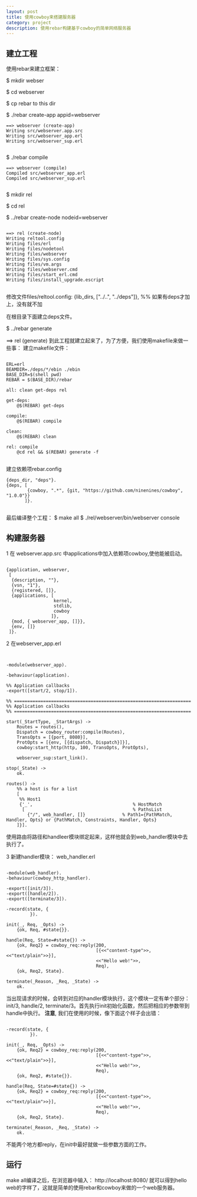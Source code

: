 ```yaml
---
layout: post
title: 使用cowboy来搭建服务器 
category: project 
description: 使用rebar构建基于cowboy的简单网络服务器
---
```


## 建立工程

使用rebar来建立框架：

$ mkdir webser

$ cd webserver

$ cp rebar to this dir

$ ./rebar create-app appid=webserver
``````````````````
==> webserver (create-app)
Writing src/webserver.app.src
Writing src/webserver_app.erl
Writing src/webserver_sup.erl


``````````````````
$ ./rebar compile
``````````````````````
==> webserver (compile)
Compiled src/webserver_app.erl
Compiled src/webserver_sup.erl


``````````````````````
$ mkdir rel

$ cd rel

$ ../rebar create-node nodeid=webserver 
```````````````````

==> rel (create-node)
Writing reltool.config
Writing files/erl
Writing files/nodetool
Writing files/webserver
Writing files/sys.config
Writing files/vm.args
Writing files/webserver.cmd
Writing files/start_erl.cmd
Writing files/install_upgrade.escript


```````````````````

修改文件files/reltool.config:
       {lib_dirs, ["../..", "../deps"]}, %% 如果有deps才加上，没有就不加

在根目录下面建立deps文件。

$ ../rebar generate

==> rel (generate)
到此工程就建立起来了，为了方便，我们使用makefile来做一些事：
建立makefile文件：

```````````

ERL=erl
BEAMDIR=./deps/*/ebin ./ebin
BASE_DIR=$(shell pwd)
REBAR = $(BASE_DIR)/rebar

all: clean get-deps rel

get-deps:
	@$(REBAR) get-deps

compile:
	@$(REBAR) compile

clean:
	@$(REBAR) clean

rel: compile
	@cd rel && $(REBAR) generate -f


```````````
建立依赖项rebar.config
`````````````````````
{deps_dir, "deps"}.
{deps, [
        {cowboy, ".*", {git, "https://github.com/ninenines/cowboy", "1.0.0"}}
       ]}.


`````````````````````
最后编译整个工程：
$ make all
$ ./rel/webserver/bin/webserver console



## 构建服务器

1  在 webserver.app.src 中applications中加入依赖项cowboy,使他能被启动。
``````````````````

{application, webserver,
 [
  {description, ""},
  {vsn, "1"},
  {registered, []},
  {applications, [
                  kernel,
                  stdlib,
                  cowboy
                 ]},
  {mod, { webserver_app, []}},
  {env, []}
 ]}.

``````````````````
2 在webserver_app.erl
``````````````


-module(webserver_app).

-behaviour(application).

%% Application callbacks
-export([start/2, stop/1]).

%% ===================================================================
%% Application callbacks
%% ===================================================================

start(_StartType, _StartArgs) ->
    Routes = routes(),
    Dispatch = cowboy_router:compile(Routes),
    TransOpts = [{port, 8080}],
    ProtOpts = [{env, [{dispatch, Dispatch}]}],
    cowboy:start_http(http, 100, TransOpts, ProtOpts),

    webserver_sup:start_link().

stop(_State) ->
    ok.

routes() ->
    %% a host is for a list
    [
     %% Host1
     {'_',                                      % HostMatch
      [                                         % PathsList
        {"/", web_handler, []}              % Path1={PathMatch, Handler, Opts} or {PathMatch, Constraints, Handler, Opts} 
    ]}].

``````````````
使用路由将路径和handleer模块绑定起来，这样他就会到web_handler模块中去执行了。

3 新建handler模块： web_handler.erl 
```````````````

-module(web_handler).
-behaviour(cowboy_http_handler).

-export([init/3]).
-export([handle/2]).
-export([terminate/3]).

-record(state, {
         }).

init(_, Req, _Opts) ->
    {ok, Req, #state{}}.

handle(Req, State=#state{}) ->
    {ok, Req2} = cowboy_req:reply(200,
                                  [{<<"content-type">>, <<"text/plain">>}],
                                  <<"Hello web!">>,
                                  Req),
    {ok, Req2, State}.

terminate(_Reason, _Req, _State) ->
    ok.

```````````````
当出现请求的时候，会转到对应的handler模块执行，这个模块一定有单个部分：init/3, handle/2, terminate/3。首先执行init初始化函数，然后把相应的参数带到handle中执行。
**注意**, 我们在使用的时候，像下面这个样子会出错：
````````````

-record(state, {
         }).

init(_, Req, _Opts) ->
    {ok, Req2} = cowboy_req:reply(200,
                                  [{<<"content-type">>, <<"text/plain">>}],
                                  <<"Hello web!">>,
                                  Req),
    {ok, Req2, #state{}}.

handle(Req, State=#state{}) ->
    {ok, Req2} = cowboy_req:reply(200,
                                  [{<<"content-type">>, <<"text/plain">>}],
                                  <<"Hello web!">>,
                                  Req),
    {ok, Req2, State}.

terminate(_Reason, _Req, _State) ->
    ok.

````````````
不能两个地方都reply，在init中最好就做一些参数方面的工作。

## 运行
make all编译之后，在浏览器中输入： http://localhost:8080/ 就可以得到hello web的字样了，这就是简单的使用rebar和cowboy来做的一个web服务器。

